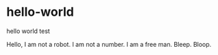 # hello-world
hello world test

Hello, I am not a robot. I am not a number. I am a free man. Bleep. Bloop.
